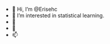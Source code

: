 - 👋 Hi, I’m @Erisehc
- 👀 I’m interested in statistical learning.
- 🌱 
- 💞️ 
- 📫 

<!---
Erisehc/Erisehc is a ✨ special ✨ repository because its `README.md` (this file) appears on your GitHub profile.
You can click the Preview link to take a look at your changes.
--->
